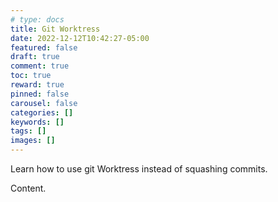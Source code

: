 ```yaml
---
# type: docs 
title: Git Worktress
date: 2022-12-12T10:42:27-05:00
featured: false
draft: true
comment: true
toc: true
reward: true
pinned: false
carousel: false
categories: []
keywords: []
tags: []
images: []
---
```


Learn how to use git Worktress instead of squashing commits.

<!--more-->

Content.
